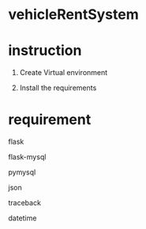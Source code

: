 # vehicleRentSystem


# instruction
1. Create Virtual environment

2. Install the requirements


# requirement


 flask

 flask-mysql

 pymysql

 json

 traceback

 datetime

